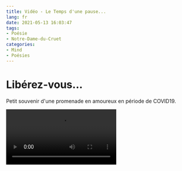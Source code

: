 ```yaml
---
title: Vidéo - Le Temps d'une pause...
lang: fr
date: 2021-05-13 16:03:47
tags:
- Poésie
- Notre-Dame-du-Cruet
categories:
- Mind
- Poésies
---
```


# Libérez-vous...
Petit souvenir d'une promenade en amoureux en période de COVID19.
<!-- more -->

<video autosize="true" controls>
  <source src="/uploads/images/Kerma/20210513160347-LE_TEMPS_D_UNE_PAUSE-IMG_2227.mp4" type="video/mp4">
</video>
